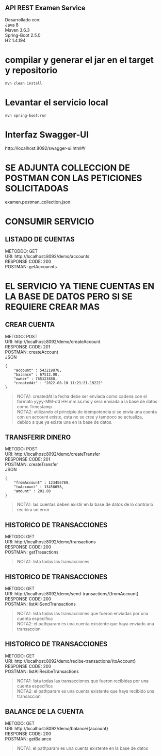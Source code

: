 ## **API REST Examen Service**

Desarrollado con: <br />
Java 8  <br />
Maven 3.6.3  <br />
Spring-Boot 2.5.0  <br />
H2 1.4.194  <br />

# compilar y generar el jar en el target y repositorio
```
mvn clean install 
```

# Levantar el servicio local
```
mvn spring-boot:run
```

# Interfaz Swagger-UI
http://localhost:8092/swagger-ui.html#/

# SE ADJUNTA COLLECCION DE POSTMAN CON LAS PETICIONES SOLICITADOAS
examen.postman_collection.json

# CONSUMIR SERVICIO
## LISTADO DE CUENTAS
METODDO: GET  <br />
URI: http://localhost:8092/demo/accounts  <br />
RESPONSE CODE: 200  <br />
POSTMAN: getAccounnts  <br />

# EL SERVICIO YA TIENE CUENTAS EN LA BASE DE DATOS PERO SI SE REQUIERE CREAR MAS
## CREAR CUENTA
METODO: POST  <br />
URI: http://localhost:8092/demo/createAccount  <br />
RESPONSE CODE: 201  <br />
POSTMAN: createAccount  <br />
JSON  <br />
``` 
{
    "account" : 543219878,
	"balance" : 67512.00,
	"owner" : 765123888,
	"createdAt" : "2022-08-10 11:21:21.19222"
}
```
>NOTA1: createdAt la fecha debe ser enviada como cadena con el formato yyyy-MM-dd HH:mm:ss.ms y sera enviada a la base de datos como Timestamp  <br />
>NOTA2: utilizando el principio de idempotencia si se envia una cuenta con un account existe, esta no se crea y tampoco se actualiza, debido a que ya existe una en la base de datos.

## TRANSFERIR DINERO
METODO: POST  <br />
URI: http://localhost:8092/demo/createTransfer  <br />
RESPONSE CODE: 201  <br />
POSTMAN: createTransfer  <br />
JSON  <br />
``` 
{
	"fromAccount" : 123456789,
	"toAccount" : 13456658,
	"amount" : 201.00
}
```
>NOTA1: las cuentas deben existir en la base de datos de lo contrario recibira un error

## HISTORICO DE TRANSACCIONES
METODO: GET  <br />
URI: http://localhost:8092/demo/transactions  <br />
RESPONSE CODE: 200  <br />
POSTMAN: getTrasactions  <br />
>NOTA1: lista todas las transacciones

## HISTORICO DE TRANSACCIONES
METODO: GET  <br />
URI: http://localhost:8092/demo/send-transactions/{fromAccount}  <br />
RESPONSE CODE: 200  <br />
POSTMAN: listAllSendTransactions  <br />
>NOTA1: lista todas las transacciones que fueron enviadas por una cuenta especifica  <br />
>NOTA2: el pathparam es una cuenta existente que haya enviado una transaccion  <br />

## HISTORICO DE TRANSACCIONES
METODO: GET  <br />
URI: http://localhost:8092/demo/recibe-transactions/{toAccount}  <br />
RESPONSE CODE: 200  <br />
POSTMAN: listAllRecibeTransactions  <br />
>NOTA1: lista todas las transacciones que fueron recibidas por una cuenta especifica  <br />
>NOTA2: el pathparam es una cuenta existente que haya recibido una transaccion  <br />

## BALANCE DE LA CUENTA
METODO: GET  <br />
URI: http://localhost:8092/demo/balance/{account}  <br />
RESPONSE CODE: 200  <br />
POSTMAN: getBalance  <br />
>NOTA1: el pathparam es una cuenta existente en la base de datos  <br />